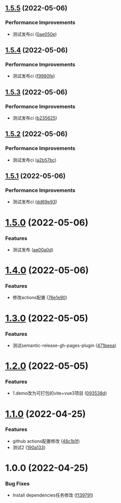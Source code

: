 ## [1.5.5](https://github.com/1977474741/semantic-release-test/compare/v1.5.4...v1.5.5) (2022-05-06)


### Performance Improvements

* 测试发布ci ([0ae050e](https://github.com/1977474741/semantic-release-test/commit/0ae050ede6ca0e392e7360bf64ca7c52a3ea18eb))

## [1.5.4](https://github.com/1977474741/semantic-release-test/compare/v1.5.3...v1.5.4) (2022-05-06)


### Performance Improvements

* 测试发布ci ([f9980fe](https://github.com/1977474741/semantic-release-test/commit/f9980fe4ebf648bbc22cab3d99f4b09e036fe1f8))

## [1.5.3](https://github.com/1977474741/semantic-release-test/compare/v1.5.2...v1.5.3) (2022-05-06)


### Performance Improvements

* 测试发布ci ([b235625](https://github.com/1977474741/semantic-release-test/commit/b2356252268d81be41fbb93bf847e825de6ba720))

## [1.5.2](https://github.com/1977474741/semantic-release-test/compare/v1.5.1...v1.5.2) (2022-05-06)


### Performance Improvements

* 测试发布ci ([a2b57bc](https://github.com/1977474741/semantic-release-test/commit/a2b57bc97683bea15c4aae3d16bd75cef5acf87f))

## [1.5.1](https://github.com/1977474741/semantic-release-test/compare/v1.5.0...v1.5.1) (2022-05-06)


### Performance Improvements

* 测试发布ci ([dd69e93](https://github.com/1977474741/semantic-release-test/commit/dd69e93e66854aafabe0e8f8b4e6757b97b9abb5))

# [1.5.0](https://github.com/1977474741/semantic-release-test/compare/v1.4.0...v1.5.0) (2022-05-06)


### Features

* 测试发布 ([ae00a0d](https://github.com/1977474741/semantic-release-test/commit/ae00a0d6733024541b1f657c54c8ab72853ad60b))

# [1.4.0](https://github.com/1977474741/semantic-release-test/compare/v1.3.0...v1.4.0) (2022-05-06)


### Features

* 修改actions配置 ([76e1e90](https://github.com/1977474741/semantic-release-test/commit/76e1e90da12972ee297f0ef82ad7af3285259e65))

# [1.3.0](https://github.com/1977474741/semantic-release-test/compare/v1.2.0...v1.3.0) (2022-05-05)


### Features

* 测试semantic-release-gh-pages-plugin ([471beea](https://github.com/1977474741/semantic-release-test/commit/471beea48cbb5923be689f577c70a0813ef7bcc9))

# [1.2.0](https://github.com/1977474741/semantic-release-test/compare/v1.1.0...v1.2.0) (2022-05-05)


### Features

* 1.demo改为可打包的vite+vue3项目 ([093538d](https://github.com/1977474741/semantic-release-test/commit/093538da50846db870a4d4ad9a46d6e6cb99bffa))

# [1.1.0](https://github.com/1977474741/semantic-release-test/compare/v1.0.0...v1.1.0) (2022-04-25)


### Features

* github actions配置修改 ([48c1b1f](https://github.com/1977474741/semantic-release-test/commit/48c1b1f7193c6962936948ae2f2e8bc5e976f2b4))
* 测试2 ([190a133](https://github.com/1977474741/semantic-release-test/commit/190a133433faed431710c6a5d1884f9ec3f42793))

# 1.0.0 (2022-04-25)


### Bug Fixes

* Install dependencies任务修改 ([f139791](https://github.com/1977474741/semantic-release-test/commit/f1397911f1b177ab2fff84229d8572c839a50a2b))

